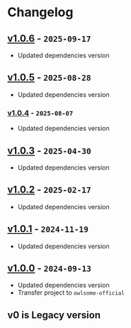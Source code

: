# Changelog

## [v1.0.6] - `2025-09-17`

- Updated dependencies version

[v1.0.6]: https://github.com/owlsome-official/zlogtime/releases/tag/v1.0.6

## [v1.0.5] - `2025-08-28`

- Updated dependencies version

[v1.0.5]: https://github.com/owlsome-official/zlogtime/releases/tag/v1.0.5

### [v1.0.4] - `2025-08-07`

- Updated dependencies version

[v1.0.4]: https://github.com/owlsome-official/zlogtime/releases/tag/v1.0.4

## [v1.0.3] - `2025-04-30`

- Updated dependencies version

[v1.0.3]: https://github.com/owlsome-official/zlogtime/releases/tag/v1.0.3

## [v1.0.2] - `2025-02-17`

- Updated dependencies version

[v1.0.2]: https://github.com/owlsome-official/zlogtime/releases/tag/v1.0.2

## [v1.0.1] - `2024-11-19`

- Updated dependencies version

[v1.0.1]: https://github.com/owlsome-official/zlogtime/releases/tag/v1.0.1

## [v1.0.0] - `2024-09-13`

- Updated dependencies version
- Transfer project to `owlsome-official`

[v1.0.0]: https://github.com/owlsome-official/zlogtime/releases/tag/v1.0.0

## v0 is Legacy version